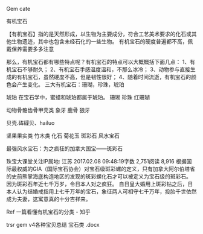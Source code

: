 Gem cate



有机宝石

【有机宝石】指的是天然形成，以生物为主要成分，符合工艺美术要求的化石或其他生物遗迹，其中也包含未经石化的一些生物。
有机宝石的硬度普遍都不高，佩戴保养需要多多注意

那么，有机宝石都有哪些特点呢？有机宝石的特点可以大概概括下面几点：
1、有机宝石不够耐久；
2、有机宝石手感温度温和，不那么冰冷；
3、动物参与直接生成的有机宝石，虽然硬度不高，但是韧性很好；
4、随着时间流逝，有机宝石的颜色会产生变化。
三大有机宝石：珊瑚，珍珠，琥珀

琥珀
在宝石学中，蜜蜡和琥珀都属于琥珀。
珊瑚 珍珠
红珊瑚


动物骨骼齿骨甲壳类
象牙 鹿骨 狼牙

贝壳.砗磲贝、hailuo

坚果果实类
竹木类
化石 
菊花玉
斑彩石 风水宝石

最强风水宝石：为之疯狂的加拿大国宝——斑彩石

珠宝大课堂关注IP属地: 江苏
2017.02.08 09:48:19字数 2,751阅读 8,916
根据国际最权威的GIA（国际宝石协会）对宝石级斑彩螺的定义，只有加拿大阿尔伯塔省的史前熊掌海底构造地区的发现的斑彩螺化石才可以被定义为宝石级的斑彩石。
因为斑彩石年近七千万岁，令日本人对之疯狂。
自日皇大婚用上斑彩钻之后，日本人认为结婚戒指用上七千万年的宝石，象征两人可相守七千万年，投胎千世依然成为夫妻，这寓意真的十分吉祥来。



Ref
一篇看懂有机宝石的分类 - 知乎


trsr gem  v4各种宝贝总结 宝石类  .docx

